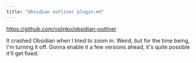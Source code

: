 ```yaml
---
title: "Obsidian outliner plugin.md"
---
```


https://github.com/vslinko/obsidian-outliner

It crashed Obsidian when I tried to zoom in. Weird, but for the time being, I'm turning it off. Gonna enable it a few versions ahead, it's quite possible it'll get fixed.
